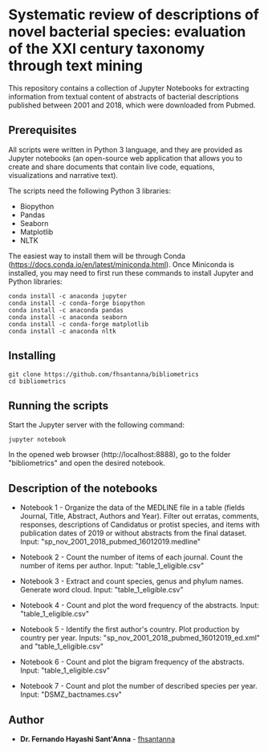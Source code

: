 # Systematic review of descriptions of novel bacterial species: evaluation of the XXI century taxonomy through text mining

This repository contains a collection of Jupyter Notebooks for extracting information from textual content of abstracts of bacterial descríptions published between 2001 and 2018, which were downloaded from Pubmed.

## Prerequisites

All scripts were written in Python 3 language, and they are provided as Jupyter notebooks (an open-source web application that allows you to create and share documents that contain live code, equations, visualizations and narrative text).

The scripts need the following Python 3 libraries:
- Biopython
- Pandas
- Seaborn
- Matplotlib
- NLTK

The easiest way to install them will be through Conda (https://docs.conda.io/en/latest/miniconda.html).
Once Miniconda is installed, you may need to first run these commands to install Jupyter and Python libraries:

```
conda install -c anaconda jupyter
conda install -c conda-forge biopython 
conda install -c anaconda pandas 
conda install -c anaconda seaborn 
conda install -c conda-forge matplotlib
conda install -c anaconda nltk
```

## Installing

```
git clone https://github.com/fhsantanna/bibliometrics
cd bibliometrics
```

## Running the scripts
Start the Jupyter server with the following command:
```
jupyter notebook
```
In the opened web browser (http://localhost:8888), go to the folder "bibliometrics" and open the desired notebook.


## Description of the notebooks

* Notebook 1 - Organize the data of the MEDLINE file in a table (fields Journal, Title, Abstract, Authors and Year). Filter out erratas, comments, responses, descriptions of Candidatus or protist species, and items with publication dates of 2019 or without abstracts from the final dataset. Input: "sp_nov_2001_2018_pubmed_16012019.medline"

* Notebook 2 - Count the number of items of each journal. Count the number of items per author. Input: "table_1_eligible.csv"

* Notebook 3 - Extract and count species, genus and phylum names. Generate word cloud. Input: "table_1_eligible.csv"

* Notebook 4 - Count and plot the word frequency of the abstracts. Input: "table_1_eligible.csv"

* Notebook 5 - Identify the first author's country. Plot production by country per year.  Inputs: "sp_nov_2001_2018_pubmed_16012019_ed.xml" and "table_1_eligible.csv"

* Notebook 6 - Count and plot the bigram frequency of the abstracts. Input: "table_1_eligible.csv"

* Notebook 7 - Count and plot the number of described species per year. Input: "DSMZ_bactnames.csv"

## Author

* **Dr. Fernando Hayashi Sant'Anna** - [fhsantanna](https://github.com/fhsantanna/)

